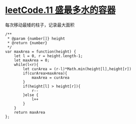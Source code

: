 # [leetCode.11 盛最多水的容器](https://leetcode-cn.com/problems/container-with-most-water/)

每次移动最矮的柱子，记录最大面积
```
/**
 * @param {number[]} height
 * @return {number}
 */
var maxArea = function(height) {
    let l = 0, r = height.length-1;
    let maxArea = 0;
    while(l<r){
        let curArea = (r-l)*Math.min(height[l],height[r])
        if(curArea>maxArea){
            maxArea = curArea
        }
        if(height[l] > height[r]){
            r--
        }else {
            l++
        }
    }
    return maxArea
};
```